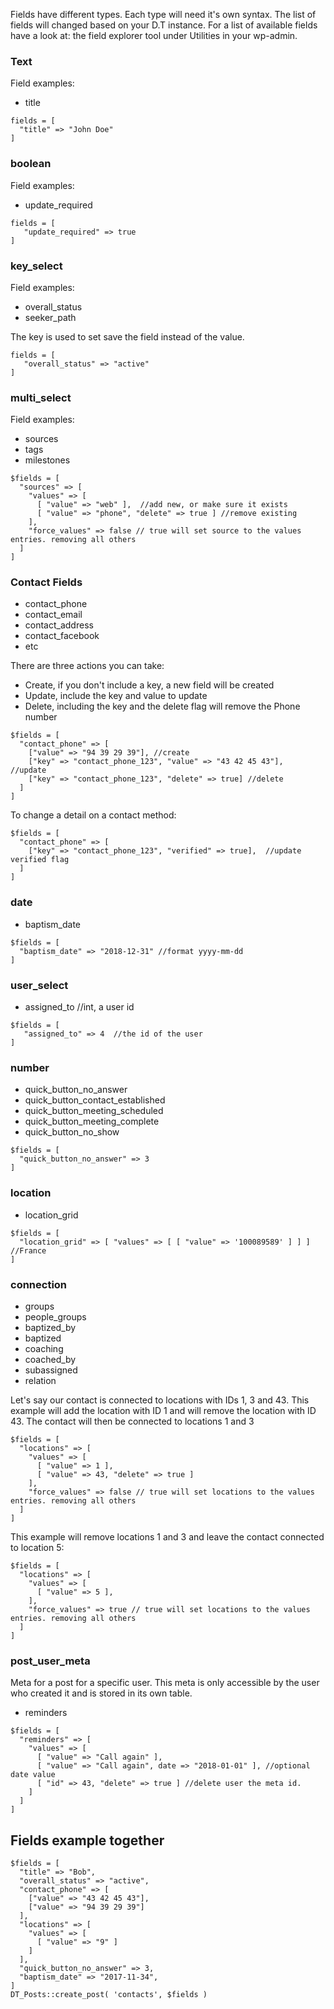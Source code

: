 Fields have different types. Each type will need it's own syntax.
The list of fields will changed based on your D.T instance. For a list of available fields have a look at: the field explorer tool under Utilities in your wp-admin.

### Text
Field examples:
- title
```  
fields = [
  "title" => "John Doe" 
]
```

### boolean
Field examples:
- update_required

```
fields = [
   "update_required" => true
]
```

### key_select
Field examples:
- overall_status
- seeker_path

The key is used to set save the field instead of the value.
```
fields = [
   "overall_status" => "active"
]
```

### multi_select
Field examples:
- sources
- tags
- milestones

```
$fields = [
  "sources" => [
    "values" => [ 
      [ "value" => "web" ],  //add new, or make sure it exists
      [ "value" => "phone", "delete" => true ] //remove existing
    ],
    "force_values" => false // true will set source to the values entries. removing all others
  ]
]
```

### Contact Fields
- contact_phone
- contact_email
- contact_address
- contact_facebook
- etc

There are three actions you can take:
- Create, if you don't include a key, a new field will be created
- Update, include the key and value to update
- Delete, including the key and the delete flag will remove the Phone number

```
$fields = [
  "contact_phone" => [
    ["value" => "94 39 29 39"], //create
    ["key" => "contact_phone_123", "value" => "43 42 45 43"],  //update
    ["key" => "contact_phone_123", "delete" => true] //delete
  ] 
]
```
To change a detail on a contact method:
```
$fields = [
  "contact_phone" => [
    ["key" => "contact_phone_123", "verified" => true],  //update verified flag
  ]
]
```

### date
- baptism_date
```
$fields = [
  "baptism_date" => "2018-12-31" //format yyyy-mm-dd
]
```

### user_select
- assigned_to //int, a user id

```
$fields = [
   "assigned_to" => 4  //the id of the user
]
```

### number
- quick_button_no_answer
- quick_button_contact_established
- quick_button_meeting_scheduled
- quick_button_meeting_complete
- quick_button_no_show
```
$fields = [
  "quick_button_no_answer" => 3
]
```

### location
- location_grid
```
$fields = [
  "location_grid" => [ "values" => [ [ "value" => '100089589' ] ] ] //France
]
```

### connection
- groups
- people_groups
- baptized_by
- baptized
- coaching
- coached_by
- subassigned
- relation

Let's say our contact is connected to locations with IDs 1, 3 and 43.
This example will add the location with ID 1 and will remove the location with ID 43. The contact will then be connected to locations 1 and 3
```
$fields = [
  "locations" => [
    "values" => [ 
      [ "value" => 1 ],
      [ "value" => 43, "delete" => true ]
    ],
    "force_values" => false // true will set locations to the values entries. removing all others
  ]
]
```
This example will remove locations 1 and 3 and leave the contact connected to location 5:
```
$fields = [
  "locations" => [
    "values" => [ 
      [ "value" => 5 ],
    ],
    "force_values" => true // true will set locations to the values entries. removing all others
  ]
]
```

### post_user_meta
Meta for a post for a specific user. This meta is only accessible by the user who created it and is stored in its own table.
- reminders
```
$fields = [
  "reminders" => [
    "values" => [ 
      [ "value" => "Call again" ],
      [ "value" => "Call again", date => "2018-01-01" ], //optional date value
      [ "id" => 43, "delete" => true ] //delete user the meta id.
    ]
  ]
]
```




## Fields example together
```
$fields = [
  "title" => "Bob",
  "overall_status" => "active",
  "contact_phone" => [
    ["value" => "43 42 45 43"],
    ["value" => "94 39 29 39"]
  ],
  "locations" => [ 
    "values" => [
      [ "value" => "9" ]
    ]
  ],
  "quick_button_no_answer" => 3,
  "baptism_date" => "2017-11-34",
]
DT_Posts::create_post( 'contacts', $fields )
```